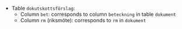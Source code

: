 

- Table `dokutskottsförslag`:
    + Column `bet`: corresponds to column `beteckning` in table `dokument`
    + Column `rm` (riksmöte): corresponds to `rm` in `dokument`
